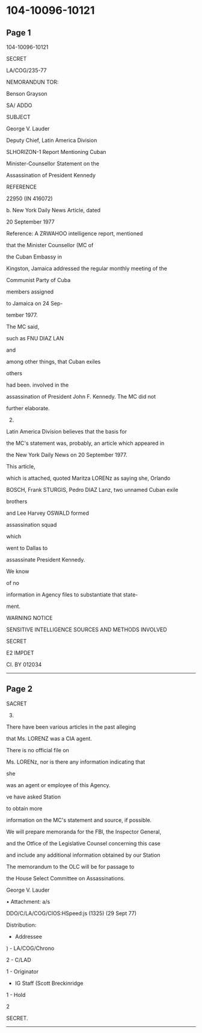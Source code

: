 # 104-10096-10121

## Page 1

104-10096-10121

SECRET

LA/COG/235-77

NEMORANDUN TOR:

Benson Grayson

SA/ ADDO

SUBJECT

George V. Lauder

Deputy Chief, Latin America Division

SLHORIZON-1 Report Mentioning Cuban

Minister-Counsellor Statement on the

Assassination of President Kennedy

REFERENCE

22950 (IN 416072)

b. New York Daily News Article, dated

20 September 1977

Reference: A ZRWAHOO intelligence report, mentioned

that the Minister Counsellor (MC of

the Cuban Embassy in

Kingston, Jamaica addressed the regular monthly meeting of the

Communist Party of Cuba

members assigned

to Jamaica on 24 Sep-

tember 1977.

The MC said,

such as FNU DIAZ LAN

and

among other things, that Cuban exiles

others

had been. involved in the

assassination of President John F. Kennedy. The MC did not

further elaborate.

2.

Latin America Division believes that the basis for

the MC's statement was, probably, an article which appeared in

the New York Daily News on 20 September 1977.

This article,

which is attached, quoted Maritza LORENz as saying she, Orlando

BOSCH, Frank STURGIS, Pedro DIAZ Lanz, two unnamed Cuban exile

brothers

and Lee Harvey OSWALD formed

assassination squad

which

went to Dallas to

assassinate President Kennedy.

We know

of no

information in Agency files to substantiate that state-

ment.

WARNING NOTICE

SENSITIVE INTELLIGENCE SOURCES AND METHODS INVOLVED

SECRET

E2 IMPDET

CI. BY 012034

---

## Page 2

SACRET

3.

There have been various articles in the past alleging

that Ms. LORENZ was a CIA agent.

There is no official file on

Ms. LORENz, nor is there any information indicating that

she

was an agent or employee of this Agency.

ve have asked Station

to obtain more

information on the MC's statement and source, if possible.

We will prepare memoranda for the FBl, the Inspector General,

and the Otfice of the Legislative Counsel concerning this case

and include any additional information obtained by our Station

The memorandum to the OLC will be for passage to

the House Select Committee on Assassinations.

George V. Lauder

• Attachment: a/s

DDO/C/LA/COG/CIOS:HSpeed:js (1325) (29 Sept 77)

Distribution:

- Addressee

) - LA/COG/Chrono

2 - C/LAD

1 - Originator

- IG Staff (Scott Breckinridge

1 - Hold

2

SECRET.

---

